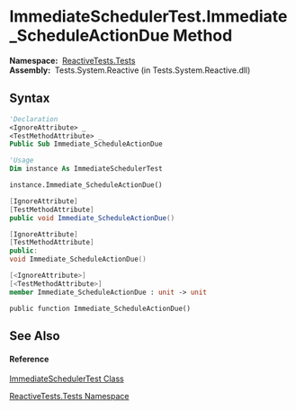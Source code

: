 # ImmediateSchedulerTest.Immediate\_ScheduleActionDue Method

**Namespace:**  [ReactiveTests.Tests](ReactiveTests.Tests\ReactiveTests.Tests.md)  
**Assembly:**  Tests.System.Reactive (in Tests.System.Reactive.dll)

## Syntax

```vb
'Declaration
<IgnoreAttribute> _
<TestMethodAttribute> _
Public Sub Immediate_ScheduleActionDue
```

```vb
'Usage
Dim instance As ImmediateSchedulerTest

instance.Immediate_ScheduleActionDue()
```

```csharp
[IgnoreAttribute]
[TestMethodAttribute]
public void Immediate_ScheduleActionDue()
```

```c++
[IgnoreAttribute]
[TestMethodAttribute]
public:
void Immediate_ScheduleActionDue()
```

```fsharp
[<IgnoreAttribute>]
[<TestMethodAttribute>]
member Immediate_ScheduleActionDue : unit -> unit 
```

```jscript
public function Immediate_ScheduleActionDue()
```

## See Also

#### Reference

[ImmediateSchedulerTest Class](ImmediateSchedulerTest\ImmediateSchedulerTest.md)

[ReactiveTests.Tests Namespace](ReactiveTests.Tests\ReactiveTests.Tests.md)




